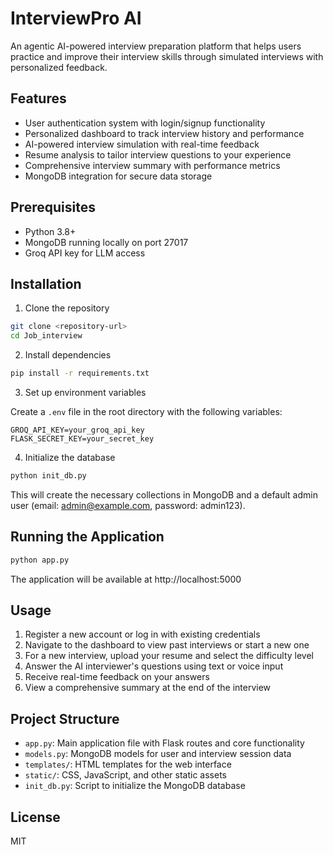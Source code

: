 # InterviewPro AI

An agentic AI-powered interview preparation platform that helps users practice and improve their interview skills through simulated interviews with personalized feedback.

## Features

- User authentication system with login/signup functionality
- Personalized dashboard to track interview history and performance
- AI-powered interview simulation with real-time feedback
- Resume analysis to tailor interview questions to your experience
- Comprehensive interview summary with performance metrics
- MongoDB integration for secure data storage

## Prerequisites

- Python 3.8+
- MongoDB running locally on port 27017
- Groq API key for LLM access

## Installation

1. Clone the repository

```bash
git clone <repository-url>
cd Job_interview
```

2. Install dependencies

```bash
pip install -r requirements.txt
```

3. Set up environment variables

Create a `.env` file in the root directory with the following variables:

```
GROQ_API_KEY=your_groq_api_key
FLASK_SECRET_KEY=your_secret_key
```

4. Initialize the database

```bash
python init_db.py
```

This will create the necessary collections in MongoDB and a default admin user (email: admin@example.com, password: admin123).

## Running the Application

```bash
python app.py
```

The application will be available at http://localhost:5000

## Usage

1. Register a new account or log in with existing credentials
2. Navigate to the dashboard to view past interviews or start a new one
3. For a new interview, upload your resume and select the difficulty level
4. Answer the AI interviewer's questions using text or voice input
5. Receive real-time feedback on your answers
6. View a comprehensive summary at the end of the interview

## Project Structure

- `app.py`: Main application file with Flask routes and core functionality
- `models.py`: MongoDB models for user and interview session data
- `templates/`: HTML templates for the web interface
- `static/`: CSS, JavaScript, and other static assets
- `init_db.py`: Script to initialize the MongoDB database

## License

MIT